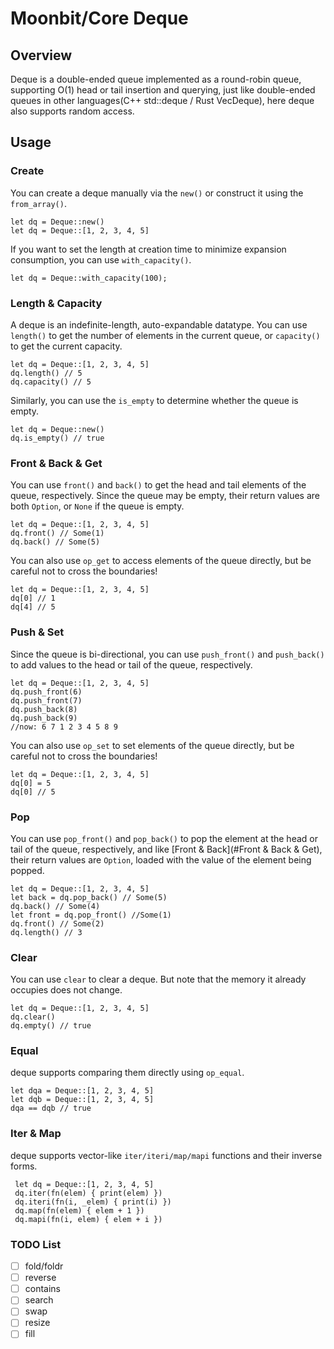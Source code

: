 # Moonbit/Core Deque

## Overview

Deque is a double-ended queue implemented as a round-robin queue, supporting O(1) head or tail insertion and querying, just like double-ended queues in other languages(C++ std::deque / Rust VecDeque), here deque also supports random access.

## Usage

### Create

You can create a deque manually via the `new()` or construct it using the `from_array()`.

   ```moonbit
   let dq = Deque::new()
   let dq = Deque::[1, 2, 3, 4, 5]
   ```

If you want to set the length at creation time to minimize expansion consumption, you can use `with_capacity()`.

```moonbit
let dq = Deque::with_capacity(100);
```

### Length & Capacity

A deque is an indefinite-length, auto-expandable datatype. You can use `length()` to get the number of elements in the current queue, or `capacity()` to get the current capacity.

```moonbit
let dq = Deque::[1, 2, 3, 4, 5]
dq.length() // 5
dq.capacity() // 5
```

Similarly, you can use the `is_empty` to determine whether the queue is empty.

```moonbit
let dq = Deque::new()
dq.is_empty() // true
```

### Front & Back & Get

You can use `front()` and `back()` to get the head and tail elements of the queue, respectively. Since the queue may be empty, their return values are both `Option`, or `None` if the queue is empty.

```moonbit
let dq = Deque::[1, 2, 3, 4, 5]
dq.front() // Some(1)
dq.back() // Some(5)
```

You can also use `op_get` to access elements of the queue directly, but be careful not to cross the boundaries!

```moonbit
let dq = Deque::[1, 2, 3, 4, 5]
dq[0] // 1
dq[4] // 5
```

### Push & Set

Since the queue is bi-directional, you can use `push_front()` and `push_back()` to add values to the head or tail of the queue, respectively.

```moonbit
let dq = Deque::[1, 2, 3, 4, 5]
dq.push_front(6)
dq.push_front(7)
dq.push_back(8)
dq.push_back(9)
//now: 6 7 1 2 3 4 5 8 9
```

You can also use `op_set` to set elements of the queue directly, but be careful not to cross the boundaries!

```moonbit
let dq = Deque::[1, 2, 3, 4, 5]
dq[0] = 5
dq[0] // 5
```

### Pop

You can use `pop_front()` and `pop_back()` to pop the element at the head or tail of the queue, respectively, and like [Front & Back](#Front & Back & Get), their return values are `Option`, loaded with the value of the element being popped.

```moonbit
let dq = Deque::[1, 2, 3, 4, 5]
let back = dq.pop_back() // Some(5)
dq.back() // Some(4)
let front = dq.pop_front() //Some(1)
dq.front() // Some(2)
dq.length() // 3
```

### Clear

You can use `clear` to clear a deque. But note that the memory it already occupies does not change.

```moonbit
let dq = Deque::[1, 2, 3, 4, 5]
dq.clear()
dq.empty() // true
```

### Equal

deque supports comparing them directly using `op_equal`.

```moonbit
let dqa = Deque::[1, 2, 3, 4, 5]
let dqb = Deque::[1, 2, 3, 4, 5]
dqa == dqb // true
```

### Iter & Map

deque supports vector-like `iter/iteri/map/mapi` functions and their inverse forms.

```moonbit
 let dq = Deque::[1, 2, 3, 4, 5]
 dq.iter(fn(elem) { print(elem) })
 dq.iteri(fn(i, _elem) { print(i) })
 dq.map(fn(elem) { elem + 1 })
 dq.mapi(fn(i, elem) { elem + i })
```

### TODO List

- [ ] fold/foldr
- [ ] reverse
- [ ] contains
- [ ] search
- [ ] swap
- [ ] resize
- [ ] fill
